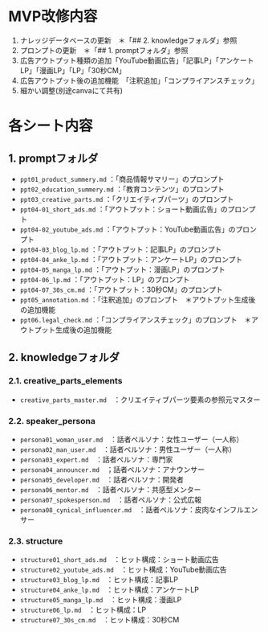 # MVP改修内容

01. ナレッジデータベースの更新　＊「## 2. knowledgeフォルダ」参照
02. プロンプトの更新　＊「## 1. promptフォルダ」参照
03. 広告アウトプット種類の追加「YouTube動画広告」「記事LP」「アンケートLP」「漫画LP」「LP」「30秒CM」
04. 広告アウトプット後の追加機能　「注釈追加」「コンプライアンスチェック」
05. 細かい調整(別途canvaにて共有)


# 各シート内容

## 1. promptフォルダ

- `ppt01_product_summery.md` ：「商品情報サマリー」のプロンプト
- `ppt02_education_summery.md` ：「教育コンテンツ」のプロンプト
- `ppt03_creative_parts.md` ：「クリエイティブパーツ」のプロンプト
- `ppt04-01_short_ads.md` ：「アウトプット：ショート動画広告」のプロンプト
- `ppt04-02_youtube_ads.md` ：「アウトプット：YouTube動画広告」のプロンプト
- `ppt04-03_blog_lp.md` ：「アウトプット：記事LP」のプロンプト
- `ppt04-04_anke_lp.md` ：「アウトプット：アンケートLP」のプロンプト
- `ppt04-05_manga_lp.md` ：「アウトプット：漫画LP」のプロンプト
- `ppt04-06_lp.md` ：「アウトプット：LP」のプロンプト
- `ppt04-07_30s_cm.md` ：「アウトプット：30秒CM」のプロンプト
- `ppt05_annotation.md` ：「注釈追加」のプロンプト　＊アウトプット生成後の追加機能
- `ppt06.legal_check.md` ：「コンプライアンスチェック」のプロンプト　＊アウトプット生成後の追加機能

## 2. knowledgeフォルダ

### 2.1. creative_parts_elements

- `creative_parts_master.md`　：クリエイティブパーツ要素の参照元マスター

### 2.2. speaker_persona

- `persona01_woman_user.md`　：話者ペルソナ：女性ユーザー（一人称）
- `persona02_man_user.md`　：話者ペルソナ：男性ユーザー（一人称）
- `persona03_expert.md`　：話者ペルソナ：専門家
- `persona04_announcer.md`　；話者ペルソナ：アナウンサー
- `persona05_developer.md`　：話者ペルソナ：開発者
- `persona06_mentor.md`　：話者ペルソナ：共感型メンター
- `persona07_spokesperson.md`　：話者ペルソナ：公式広報
- `persona08_cynical_influencer.md`　：話者ペルソナ：皮肉なインフルエンサー

### 2.3. structure

- `structure01_short_ads.md`　：ヒット構成：ショート動画広告
- `structure02_youtube_ads.md`　：ヒット構成：YouTube動画広告
- `structure03_blog_lp.md`　：ヒット構成：記事LP
- `structure04_anke_lp.md`　：ヒット構成：アンケートLP
- `structure05_manga_lp.md`　：ヒット構成：漫画LP
- `structure06_lp.md`　：ヒット構成：LP
- `structure07_30s_cm.md`　：ヒット構成：30秒CM
